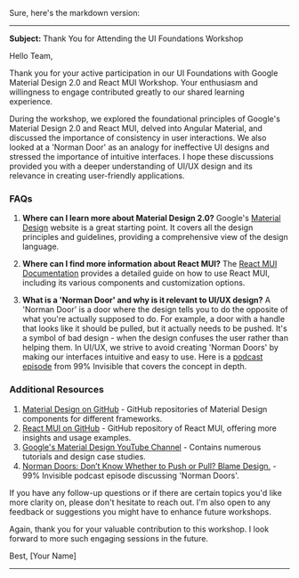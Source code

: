 Sure, here's the markdown version:

---

**Subject:** Thank You for Attending the UI Foundations Workshop

Hello Team,

Thank you for your active participation in our UI Foundations with Google Material Design 2.0 and React MUI Workshop. Your enthusiasm and willingness to engage contributed greatly to our shared learning experience.

During the workshop, we explored the foundational principles of Google's Material Design 2.0 and React MUI, delved into Angular Material, and discussed the importance of consistency in user interactions. We also looked at a 'Norman Door' as an analogy for ineffective UI designs and stressed the importance of intuitive interfaces. I hope these discussions provided you with a deeper understanding of UI/UX design and its relevance in creating user-friendly applications.

### FAQs

1. **Where can I learn more about Material Design 2.0?**
   Google's [Material Design](https://material.io/design) website is a great starting point. It covers all the design principles and guidelines, providing a comprehensive view of the design language.

2. **Where can I find more information about React MUI?**
   The [React MUI Documentation](https://mui.com/) provides a detailed guide on how to use React MUI, including its various components and customization options.

3. **What is a 'Norman Door' and why is it relevant to UI/UX design?**
   A 'Norman Door' is a door where the design tells you to do the opposite of what you're actually supposed to do. For example, a door with a handle that looks like it should be pulled, but it actually needs to be pushed. It's a symbol of bad design - when the design confuses the user rather than helping them. In UI/UX, we strive to avoid creating 'Norman Doors' by making our interfaces intuitive and easy to use. Here is a [podcast episode](https://99percentinvisible.org/episode/norman-doors-dont-know-whether-push-pull/) from 99% Invisible that covers the concept in depth.

### Additional Resources

1. [Material Design on GitHub](https://github.com/material-components) - GitHub repositories of Material Design components for different frameworks.
2. [React MUI on GitHub](https://github.com/mui-org/material-ui) - GitHub repository of React MUI, offering more insights and usage examples.
3. [Google's Material Design YouTube Channel](https://www.youtube.com/channel/UCISmngIjrCFvA3t2nB1sEew) - Contains numerous tutorials and design case studies.
4. [Norman Doors: Don’t Know Whether to Push or Pull? Blame Design.](https://99percentinvisible.org/episode/norman-doors-dont-know-whether-push-pull/) - 99% Invisible podcast episode discussing 'Norman Doors'.

If you have any follow-up questions or if there are certain topics you'd like more clarity on, please don't hesitate to reach out. I'm also open to any feedback or suggestions you might have to enhance future workshops.

Again, thank you for your valuable contribution to this workshop. I look forward to more such engaging sessions in the future.

Best,
[Your Name]

---
